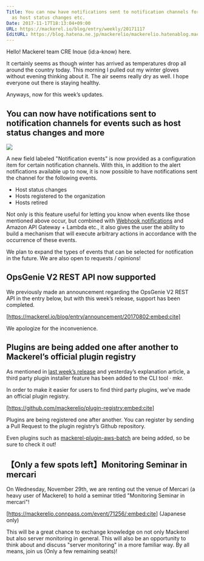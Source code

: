 ```yaml
---
Title: You can now have notifications sent to notification channels for events such
  as host status changes etc.　
Date: 2017-11-17T18:13:04+09:00
URL: https://mackerel.io/blog/entry/weekly/20171117
EditURL: https://blog.hatena.ne.jp/mackerelio/mackerelio.hatenablog.mackerel.io/atom/entry/8599973812318617212
---
```


Hello! Mackerel team CRE Inoue (id:a-know) here. 

It certainly seems as though winter has arrived as temperatures drop all around the country today. This morning I pulled out my winter gloves without evening thinking about it. The air seems really dry as well. I hope everyone out there is staying healthy.

Anyways, now for this week’s updates.

## You can now have notifications sent to notification channels for events such as host status changes and more

![](https://cdn-ak.f.st-hatena.com/images/fotolife/a/andyyk/20171117/20171117175012.png)

A new field labeled "Notification events" is now provided as a configuration item for certain notification channels. With this, in addition to the alert notifications available up to now, it is now possible to have notifications sent the channel for the following events.

- Host status changes
- Hosts registered to the organization
- Hosts retired 

Not only is this feature useful for letting you know when events like those mentioned above occur, but combined with [Webhook notifications](https://mackerel.io/docs/entry/howto/alerts/webhook) and Amazon API Gateway + Lambda etc., it also gives the user the ability to build a mechanism that will execute arbitrary actions in accordance with the occurrence of these events.

We plan to expand the types of events that can be selected for notification in the future. We are also open to requests / opinions!


## OpsGenie V2 REST API now supported

We previously made an announcement regarding the OpsGenie V2 REST API in the entry below,  but with this week’s release, support has been completed.

[https://mackerel.io/blog/entry/announcement/20170802:embed:cite]

We apologize for the inconvenience.

## Plugins are being added one after another to Mackerel’s official plugin registry

As mentioned in [last week’s release](https://mackerel.io/blog/entry/weekly/20171110) and yesterday’s explanation article, a third party plugin installer feature has been added to the CLI tool · mkr.

In order to make it easier for users to find third party plugins, we’ve made an official plugin registry.


[https://github.com/mackerelio/plugin-registry:embed:cite]

Plugins are being registered one after another. You can register by sending a Pull Request to the plugin registry’s Github repository. 

Even plugins such as [mackerel-plugin-aws-batch](https://github.com/mackerelio/plugin-registry/blob/master/plugins/mackerel-plugin-aws-batch.json) are being added, so be sure to check it out!

## 【Only a few spots left】Monitoring Seminar in mercari

On Wednesday, November 29th, we are renting out the venue of Mercari (a heavy user of Mackerel) to hold a seminar titled  "Monitoring Seminar in mercari"!

[https://mackerelio.connpass.com/event/71256/:embed:cite] (Japanese only)

This will be a great chance to exchange knowledge on not only Mackerel but also server monitoring in general. This will also be an opportunity to think about and discuss "server monitoring" in a more familiar way. By all means, join us (Only a few remaining seats)!
